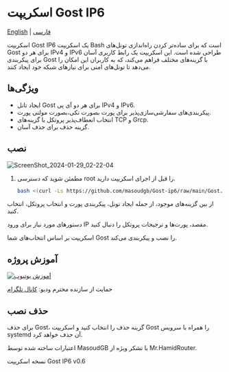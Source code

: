 # اسکریپت Gost IP6
[English](README.md) | [فارسی](README-Fa.md)

اسکریپت Gost IP6 یک اسکریپت Bash است که برای ساده‌تر کردن راه‌اندازی تونل‌های Gost برای هر دو IPv4 و IPv6 طراحی شده است. این اسکریپت یک رابط کاربری آسان برای پیکربندی Gost با گزینه‌های مختلف فراهم می‌کند، که به کاربران این امکان را می‌دهد تا تونل‌های امنی برای نیازهای شبکه خود ایجاد کنند.

## ویژگی‌ها

- ایجاد تانل Gost برای هر دو آی پی  IPv4 و IPv6.
- پیکربندی‌های سفارشی‌سازی‌پذیر برای پورت بصورت تکی،بصورت مولتی پورت.
- انتخاب انعطاف‌پذیر پروتکل با گزینه‌های TCP و Grcp.
- گزینه حذف برای حذف آسان.

## نصب

![ScreenShot_2024-01-29_02-22-04](https://github.com/masoudgb/Gost-ip6/assets/87688187/176704ed-5547-4576-91e6-380729a0c1ad)


1. مطمئن شوید که دسترسی root را قبل از اجرای اسکریپت دارید.

   ```bash
   bash <(curl -Ls https://github.com/masoudgb/Gost-ip6/raw/main/Gost.sh)
از بین گزینه‌های موجود، از جمله ایجاد تونل، پیکربندی پورت و انتخاب پروتکل، انتخاب کنید.

دستورهای مورد نیاز برای ورود IP مقصد، پورت‌ها و ترجیحات پروتکل را دنبال کنید.

اسکریپت بر اساس انتخاب‌های شما Gost را نصب و پیکربندی می‌کند.

## آموزش پروژه

[![آموزش یوتیوب](https://img.youtube.com/vi/AHzhI7TUJSI/0.jpg)](https://youtu.be/AHzhI7TUJSI)

حمایت از سازنده محترم ودیو: [کانال تلگرام](https://t.me/+2S96GjBZJ1cxYzVk)

## حذف نصب

برای حذف Gost، گزینه حذف را انتخاب کنید و اسکریپت Gost را همراه با سرویس systemd آن حذف خواهد کرد.

اعتبارات
ساخته شده توسط MasoudGB با تشکر ویژه از Mr.HamidRouter.

نسخه
اسکریپت Gost IP6 v0.6
